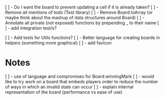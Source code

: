 [ ] - Do I want the board to prevent updating a cell if it is already taken?
[ ] - Remove all mentions of todo (Test library)
[ ] - Remove Board.toArray (or maybe think about the mashup of data structures around Board)
[ ] - Annotate all private (not exposed) functions by prepending _ to their name
[ ] - add integration test/s?

[ ] - Add tests for Utils functions?
[ ] - Better language for creating boards in helpers (something more graphical)
[ ] - add favicon



# Notes

[ ] - use of language and compromises for Board.winningMark
[ ] - would like to try work on a board that embeds players order to reduce the number of ways in which an invalid state can occur
[ ] - explain internal representation of the board (performance vs ease of use)
